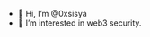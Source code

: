 - 👋 Hi, I’m @0xsisya
- 👀 I’m interested in web3 security.
<!---
0xsisya/0xsisya is a ✨ special ✨ repository because its `README.md` (this file) appears on your GitHub profile.
You can click the Preview link to take a look at your changes.
--->
